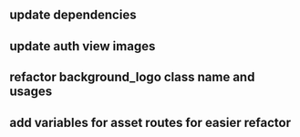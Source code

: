 

## update dependencies
## update auth view images
## refactor background_logo class name and usages
## add variables for asset routes for easier refactor
## 
## 
## 
## 
## 